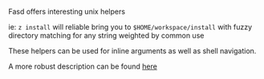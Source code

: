 Fasd offers interesting unix helpers

ie: `z install` will reliable bring you to `$HOME/workspace/install`
with fuzzy directory matching for any string weighted by common use

These helpers can be used for inline arguments as well as shell navigation.

A more robust description can be found [here](https://github.com/clvv/fasd)